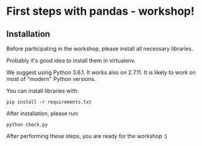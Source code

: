 # First steps with pandas - workshop!

## Installation

Before participating in the workshop, please install all necessary libraries.

Probably it's good idea to install them in virtualenv.

We suggest using Python 3.6.1. It works also on 2.7.11. It is likely to work on most of "modern" Python versions.

You can install libraries with:

```
pip install -r requirements.txt
```

After installation, please run:

```
python check.py
```

After performing these steps, you are ready for the workshop :)
